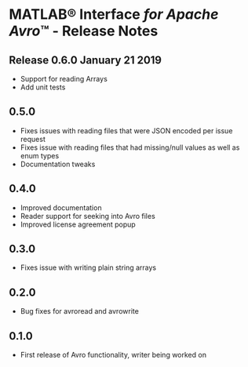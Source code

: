 #  MATLAB&reg; Interface *for Apache Avro*™ - Release Notes

## Release 0.6.0 January 21 2019
* Support for reading Arrays
* Add unit tests

## 0.5.0
- Fixes issues with reading files that were JSON encoded per issue request
- Fixes issue with reading files that had missing/null values as well as enum types
- Documentation tweaks

## 0.4.0
- Improved documentation
- Reader support for seeking into Avro files
- Improved license agreement popup

## 0.3.0
- Fixes issue with writing plain string arrays

## 0.2.0
- Bug fixes for avroread and avrowrite

## 0.1.0
- First release of Avro functionality, writer being worked on